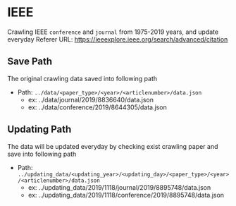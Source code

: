 # IEEE
Crawling IEEE `conference` and `journal` from 1975-2019 years, and update everyday
Referer URL: <https://ieeexplore.ieee.org/search/advanced/citation>

## Save Path
The original crawling data saved into following path 
* Path: `../data/<paper_type>/<year>/<articlenumber>/data.json`
	* ex: ../data/journal/2019/8836640/data.json
	* ex: ../data/conference/2019/8644305/data.json

## Updating Path
The data will be updated everyday by checking exist crawling paper and save into following path 
* Path: `../updating_data/<updating_year>/<updating_day>/<paper_type>/<year>/<articlenumber>/data.json`
	* ex: ../updating_data/2019/1118/journal/2019/8895748/data.json
	* ex: ../updating_data/2019/1118/conference/2019/8895748/data.json